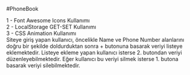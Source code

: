 #PhoneBook

1 - Font Awesome Icons Kullanımı  
2 - LocalStorage GET-SET Kullanımı  
3 - CSS Animation Kullanımı  
Siteye giriş yapan kullanıcı, öncelikle Name ve Phone Number alanlarını doğru bir şekilde doldurduktan sonra + butonuna basarak veriyi listeye eklemektedir. Listeye ekleme yapan kullanıcı isterse 2. butondan veriyi düzenleyebilmektedir. Eğer kullanıcı bu veriyi silmek isterse 1. butona basarak veriyi silebilmektedir.
